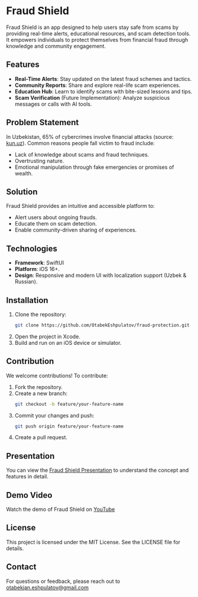 # Fraud Shield

Fraud Shield is an app designed to help users stay safe from scams by providing real-time alerts, educational resources, and scam detection tools. It empowers individuals to protect themselves from financial fraud through knowledge and community engagement.

## Features

- **Real-Time Alerts**: Stay updated on the latest fraud schemes and tactics.
- **Community Reports**: Share and explore real-life scam experiences.
- **Education Hub**: Learn to identify scams with bite-sized lessons and tips.
- **Scam Verification** (Future Implementation): Analyze suspicious messages or calls with AI tools.

## Problem Statement

In Uzbekistan, 65% of cybercrimes involve financial attacks (source: [kun.uz](https://kun.uz/en/news/2023/02/24/number-of-cybercrimes-in-tashkent-almost-doubled-over-a-year)). Common reasons people fall victim to fraud include:
- Lack of knowledge about scams and fraud techniques.
- Overtrusting nature.
- Emotional manipulation through fake emergencies or promises of wealth.

## Solution

Fraud Shield provides an intuitive and accessible platform to:
- Alert users about ongoing frauds.
- Educate them on scam detection.
- Enable community-driven sharing of experiences.

## Technologies
- **Framework**: SwiftUI
- **Platform**: iOS 16+.
- **Design**: Responsive and modern UI with localization support (Uzbek & Russian).

## Installation

1. Clone the repository:
   ```bash
   git clone https://github.com/OtabekEshpulatov/fraud-protection.git
   ```
2. Open the project in Xcode.
3. Build and run on an iOS device or simulator.

## Contribution

We welcome contributions! To contribute:
1. Fork the repository.
2. Create a new branch:
   ```bash
   git checkout -b feature/your-feature-name
   ```
3. Commit your changes and push:
   ```bash
   git push origin feature/your-feature-name
   ```
4. Create a pull request.


## Presentation

You can view the [Fraud Shield Presentation](./fraud-protection-presentation.pdf) to understand the concept and features in detail.

## Demo Video

Watch the demo of Fraud Shield on [YouTube](https://youtube.com/shorts/FKqLLfIL4fs?si=IHUfBo-qSrJK4zOh)

## License

This project is licensed under the MIT License. See the LICENSE file for details.

## Contact

For questions or feedback, please reach out to otabekjan.eshpulatov@gmail.com
